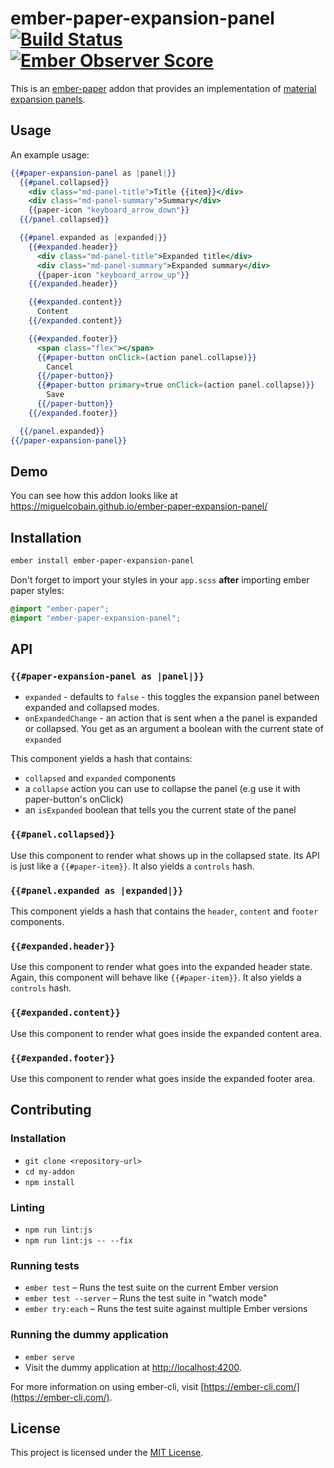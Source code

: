 # ember-paper-expansion-panel [![Build Status](https://travis-ci.org/miguelcobain/ember-paper-expansion-panel.svg?branch=master)](https://travis-ci.org/miguelcobain/ember-paper-expansion-panel) [![Ember Observer Score](http://emberobserver.com/badges/ember-paper-expansion-panel.svg)](http://emberobserver.com/addons/ember-paper-expansion-panel)

This is an [ember-paper](https://github.com/miguelcobain/ember-paper) addon that provides an implementation of [material expansion panels](https://material.io/guidelines/components/expansion-panels.html).

## Usage

An example usage:

```hbs
{{#paper-expansion-panel as |panel|}}
  {{#panel.collapsed}}
    <div class="md-panel-title">Title {{item}}</div>
    <div class="md-panel-summary">Summary</div>
    {{paper-icon "keyboard_arrow_down"}}
  {{/panel.collapsed}}

  {{#panel.expanded as |expanded|}}
    {{#expanded.header}}
      <div class="md-panel-title">Expanded title</div>
      <div class="md-panel-summary">Expanded summary</div>
      {{paper-icon "keyboard_arrow_up"}}
    {{/expanded.header}}

    {{#expanded.content}}
      Content
    {{/expanded.content}}

    {{#expanded.footer}}
      <span class="flex"></span>
      {{#paper-button onClick=(action panel.collapse)}}
        Cancel
      {{/paper-button}}
      {{#paper-button primary=true onClick=(action panel.collapse)}}
        Save
      {{/paper-button}}
    {{/expanded.footer}}

  {{/panel.expanded}}
{{/paper-expansion-panel}}
```

## Demo

You can see how this addon looks like at https://miguelcobain.github.io/ember-paper-expansion-panel/

## Installation

```bash
ember install ember-paper-expansion-panel
```

Don't forget to import your styles in your `app.scss` **after** importing ember paper styles:

```scss
@import "ember-paper";
@import "ember-paper-expansion-panel";
```

## API

### `{{#paper-expansion-panel as |panel|}}`

- `expanded` - defaults to `false` - this toggles the expansion panel between expanded and collapsed modes.
- `onExpandedChange` - an action that is sent when a the panel is expanded or collapsed. You get as an argument a boolean with the current state of `expanded`

This component yields a hash that contains:
- `collapsed` and `expanded` components
- a `collapse` action you can use to collapse the panel (e.g use it with paper-button's onClick)
- an `isExpanded` boolean that tells you the current state of the panel

### `{{#panel.collapsed}}`

Use this component to render what shows up in the collapsed state.
Its API is just like a `{{#paper-item}}`. It also yields a `controls` hash.


### `{{#panel.expanded as |expanded|}}`

This component yields a hash that contains the `header`, `content` and `footer` components.

### `{{#expanded.header}}`

Use this component to render what goes into the expanded header state.
Again, this component will behave like `{{#paper-item}}`. It also yields a `controls` hash.

### `{{#expanded.content}}`

Use this component to render what goes inside the expanded content area.

### `{{#expanded.footer}}`

Use this component to render what goes inside the expanded footer area.


Contributing
------------------------------------------------------------------------------

### Installation

* `git clone <repository-url>`
* `cd my-addon`
* `npm install`

### Linting

* `npm run lint:js`
* `npm run lint:js -- --fix`

### Running tests

* `ember test` – Runs the test suite on the current Ember version
* `ember test --server` – Runs the test suite in "watch mode"
* `ember try:each` – Runs the test suite against multiple Ember versions

### Running the dummy application

* `ember serve`
* Visit the dummy application at [http://localhost:4200](http://localhost:4200).

For more information on using ember-cli, visit [https://ember-cli.com/](https://ember-cli.com/).

License
------------------------------------------------------------------------------

This project is licensed under the [MIT License](LICENSE.md).

